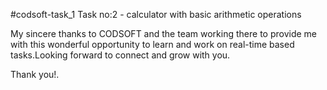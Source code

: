 #codsoft-task_1 Task no:2 - calculator with basic arithmetic operations 

My sincere thanks to CODSOFT and the team working there to provide me with this wonderful opportunity to learn and work on real-time based tasks.Looking forward to connect and grow with you.

Thank you!.
